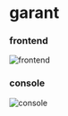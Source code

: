 # garant

### frontend
![frontend](http://bananagarden.net/lab/screencapture-an-garant-ks-ua-1455208905234.jpg)

### console
![console](http://bananagarden.net/lab/screencapture-an-garant-ks-ua-wp-admin-post-new-php-1455208977663.png)
